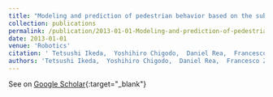 ```yaml
---
title: "Modeling and prediction of pedestrian behavior based on the sub-goal concept"
collection: publications
permalink: /publication/2013-01-01-Modeling-and-prediction-of-pedestrian-behavior-based-on-the-sub-goal-concept
date: 2013-01-01
venue: 'Robotics'
citation: ' Tetsushi Ikeda,  Yoshihiro Chigodo,  Daniel Rea,  Francesco Zanlungo,  Masahiro Shiomi,  Takayuki Kanda, &quot;Modeling and prediction of pedestrian behavior based on the sub-goal concept.&quot; Robotics, 2013.'
authors: 'Tetsushi Ikeda,  Yoshihiro Chigodo,  Daniel Rea,  Francesco Zanlungo,  Masahiro Shiomi,  Takayuki Kanda'
---
```

See on [Google Scholar](https://scholar.google.com/scholar?q=Modeling+and+prediction+of+pedestrian+behavior+based+on+the+sub+goal+concept){:target="_blank"}